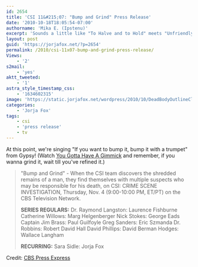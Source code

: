 ```yaml
---
id: 2654
title: 'CSI 11&#215;07: "Bump and Grind" Press Release'
date: '2010-10-18T18:05:54-07:00'
authorname: 'Mika E. (Ipstenu)'
excerpt: 'Sounds a little like "To Halve and to Hold" meets "Unfriendly Skies" in a weird way... Oh, and yes, we get Jorja.'
layout: post
guid: 'https://jorjafox.net/?p=2654'
permalink: /2010/csi-11x07-bump-and-grind-press-release/
Views:
    - '2'
s2mail:
    - 'yes'
aktt_tweeted:
    - '1'
astra_style_timestamp_css:
    - '1634602315'
image: 'https://static.jorjafox.net/wordpress/2010/10/DeadBodyOutlineCloseUp.jpg'
categories:
    - 'Jorja Fox'
tags:
    - csi
    - 'press release'
    - tv
---
```


At this point, we're singing "If you want to bump it, bump it with a trumpet" from Gypsy! (Watch <a href="http://www.youtube.com/watch?v=gFRSawe33sA">You Gotta Have A Gimmick</a> and remember, if you wanna grind it, wait till you've refined it.)

<blockquote>"Bump and Grind" - When the CSI team discovers the shredded remains of a man, they find themselves with multiple suspects who may be responsible for his death, on CSI: CRIME SCENE INVESTIGATION, Thursday, Nov. 4 (9:00-10:00 PM, ET/PT) on the CBS Television Network.

**SERIES REGULARS:**
Dr. Raymond Langston: Laurence Fishburne
Catherine Willows: Marg Helgenberger
Nick Stokes: George Eads
Captain Jim Brass: Paul Guilfoyle
Greg Sanders: Eric Szmanda
Dr. Robbins: Robert David Hall
David Phillips: David Berman
Hodges: Wallace Langham

**RECURRING:**
Sara Sidle: Jorja Fox
</blockquote>

Credit: <a href="http://www.cbspressexpress.com/div.php/cbs_entertainment/original/release?id=231&dpid=56&rid=26428">CBS Press Express</a>
